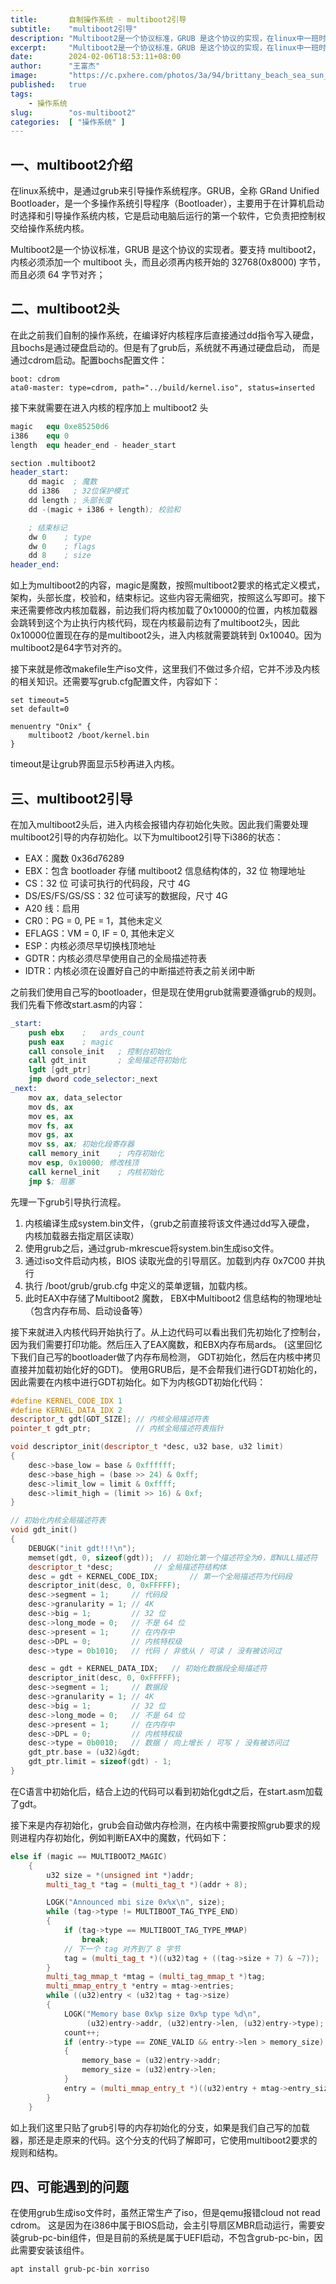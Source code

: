 ```yaml
---
title:       自制操作系统 - multiboot2引导
subtitle:    "multiboot2引导"
description: "Multiboot2是一个协议标准，GRUB 是这个协议的实现，在linux中一班时钟grub引导操作系统，而不是我们自己写的bootloader。使用grub引导需要遵循grub的规范来进行内核的一些列初始化"
excerpt:     "Multiboot2是一个协议标准，GRUB 是这个协议的实现，在linux中一班时钟grub引导操作系统，而不是我们自己写的bootloader。使用grub引导需要遵循grub的规范来进行内核的一些列初始化"
date:        2024-02-06T18:53:11+08:00
author:      "王富杰"
image:       "https://c.pxhere.com/photos/3a/94/brittany_beach_sea_sun_clouds_mirroring_perspective_hiking-1011647.jpg!d"
published:   true
tags:
    - 操作系统
slug:        "os-multiboot2"
categories:  [ "操作系统" ]
---
```


## 一、multiboot2介绍
在linux系统中，是通过grub来引导操作系统程序。GRUB，全称 GRand Unified Bootloader，是一个多操作系统引导程序（Bootloader），主要用于在计算机启动时选择和引导操作系统内核，它是启动电脑后运行的第一个软件，它负责把控制权交给操作系统内核。

Multiboot2是一个协议标准，GRUB 是这个协议的实现者。要支持 multiboot2，内核必须添加一个 multiboot 头，而且必须再内核开始的 32768(0x8000) 字节，而且必须 64 字节对齐；

## 二、multiboot2头
在此之前我们自制的操作系统，在编译好内核程序后直接通过dd指令写入硬盘，且bochs是通过硬盘启动的。但是有了grub后，系统就不再通过硬盘启动， 而是通过cdrom启动。配置bochs配置文件：
```
boot: cdrom
ata0-master: type=cdrom, path="../build/kernel.iso", status=inserted
```
接下来就需要在进入内核的程序加上 multiboot2 头
```s
magic   equ 0xe85250d6
i386    equ 0
length  equ header_end - header_start

section .multiboot2
header_start:
    dd magic  ; 魔数
    dd i386   ; 32位保护模式
    dd length ; 头部长度
    dd -(magic + i386 + length); 校验和

    ; 结束标记
    dw 0    ; type
    dw 0    ; flags
    dd 8    ; size
header_end:
```
如上为multiboot2的内容，magic是魔数，按照multiboot2要求的格式定义模式，架构，头部长度，校验和，结束标记。这些内容无需细究，按照这么写即可。接下来还需要修改内核加载器，前边我们将内核加载了0x10000的位置，内核加载器会跳转到这个为止执行内核代码，现在内核最前边有了multiboot2头，因此0x10000位置现在存的是multiboot2头，进入内核就需要跳转到 0x10040。因为multiboot2是64字节对齐的。

接下来就是修改makefile生产iso文件，这里我们不做过多介绍，它并不涉及内核的相关知识。还需要写grub.cfg配置文件，内容如下：
```
set timeout=5
set default=0

menuentry "Onix" {
	multiboot2 /boot/kernel.bin
}
```
timeout是让grub界面显示5秒再进入内核。

## 三、multiboot2引导
在加入multiboot2头后，进入内核会报错内存初始化失败。因此我们需要处理multiboot2引导的内存初始化。以下为multiboot2引导下i386的状态：
* EAX：魔数 0x36d76289
* EBX：包含 bootloader 存储 multiboot2 信息结构体的，32 位 物理地址
* CS：32 位 可读可执行的代码段，尺寸 4G
* DS/ES/FS/GS/SS：32 位可读写的数据段，尺寸 4G
* A20 线：启用
* CR0：PG = 0, PE = 1，其他未定义
* EFLAGS：VM = 0, IF = 0, 其他未定义
* ESP：内核必须尽早切换栈顶地址
* GDTR：内核必须尽早使用自己的全局描述符表
* IDTR：内核必须在设置好自己的中断描述符表之前关闭中断

之前我们使用自己写的bootloader，但是现在使用grub就需要遵循grub的规则。我们先看下修改start.asm的内容：
```s
_start:
    push ebx    ;   ards_count 
    push eax    ; magic
    call console_init   ; 控制台初始化
    call gdt_init       ; 全局描述符初始化
    lgdt [gdt_ptr]
    jmp dword code_selector:_next
_next:
    mov ax, data_selector
    mov ds, ax
    mov es, ax
    mov fs, ax
    mov gs, ax
    mov ss, ax; 初始化段寄存器
    call memory_init    ; 内存初始化
    mov esp, 0x10000; 修改栈顶
    call kernel_init    ; 内核初始化
    jmp $; 阻塞
```
先理一下grub引导执行流程。
1. 内核编译生成system.bin文件，（grub之前直接将该文件通过dd写入硬盘， 内核加载器去指定扇区读取）
2. 使用grub之后，通过grub-mkrescue将system.bin生成iso文件。
3. 通过iso文件启动内核，BIOS 读取光盘的引导扇区。加载到内存 0x7C00 并执行
4. 执行 /boot/grub/grub.cfg 中定义的菜单逻辑，加载内核。
5. 此时EAX中存储了Multiboot2 魔数， EBX中Multiboot2 信息结构的物理地址（包含内存布局、启动设备等）

接下来就进入内核代码开始执行了。从上边代码可以看出我们先初始化了控制台，因为我们需要打印功能。然后压入了EAX魔数，和EBX内存布局ards。 (这里回忆下我们自己写的bootloader做了内存布局检测， GDT初始化，然后在内核中拷贝直接并加载初始化好的GDT)。 使用GRUB后，是不会帮我们进行GDT初始化的，因此需要在内核中进行GDT初始化。如下为内核GDT初始化代码：
```cpp
#define KERNEL_CODE_IDX 1
#define KERNEL_DATA_IDX 2
descriptor_t gdt[GDT_SIZE]; // 内核全局描述符表
pointer_t gdt_ptr;          // 内核全局描述符表指针

void descriptor_init(descriptor_t *desc, u32 base, u32 limit)
{
    desc->base_low = base & 0xffffff;
    desc->base_high = (base >> 24) & 0xff;
    desc->limit_low = limit & 0xffff;
    desc->limit_high = (limit >> 16) & 0xf;
}

// 初始化内核全局描述符表
void gdt_init()
{
    DEBUGK("init gdt!!!\n");
    memset(gdt, 0, sizeof(gdt));  // 初始化第一个描述符全为0，即NULL描述符
    descriptor_t *desc;         // 全局描述符结构体
    desc = gdt + KERNEL_CODE_IDX;       // 第一个全局描述符为代码段
    descriptor_init(desc, 0, 0xFFFFF);
    desc->segment = 1;     // 代码段
    desc->granularity = 1; // 4K
    desc->big = 1;         // 32 位
    desc->long_mode = 0;   // 不是 64 位
    desc->present = 1;     // 在内存中
    desc->DPL = 0;         // 内核特权级
    desc->type = 0b1010;   // 代码 / 非依从 / 可读 / 没有被访问过

    desc = gdt + KERNEL_DATA_IDX;   // 初始化数据段全局描述符
    descriptor_init(desc, 0, 0xFFFFF);
    desc->segment = 1;     // 数据段
    desc->granularity = 1; // 4K
    desc->big = 1;         // 32 位
    desc->long_mode = 0;   // 不是 64 位
    desc->present = 1;     // 在内存中
    desc->DPL = 0;         // 内核特权级
    desc->type = 0b0010;   // 数据 / 向上增长 / 可写 / 没有被访问过
    gdt_ptr.base = (u32)&gdt;
    gdt_ptr.limit = sizeof(gdt) - 1;
}
```
在C语言中初始化后，结合上边的代码可以看到初始化gdt之后，在start.asm加载了gdt。 

接下来是内存初始化，grub会自动做内存检测，在内核中需要按照grub要求的规则进程内存初始化，例如判断EAX中的魔数，代码如下：
```cpp
else if (magic == MULTIBOOT2_MAGIC)
    {
        u32 size = *(unsigned int *)addr;
        multi_tag_t *tag = (multi_tag_t *)(addr + 8);

        LOGK("Announced mbi size 0x%x\n", size);
        while (tag->type != MULTIBOOT_TAG_TYPE_END)
        {
            if (tag->type == MULTIBOOT_TAG_TYPE_MMAP)
                break;
            // 下一个 tag 对齐到了 8 字节
            tag = (multi_tag_t *)((u32)tag + ((tag->size + 7) & ~7));
        }
        multi_tag_mmap_t *mtag = (multi_tag_mmap_t *)tag;
        multi_mmap_entry_t *entry = mtag->entries;
        while ((u32)entry < (u32)tag + tag->size)
        {
            LOGK("Memory base 0x%p size 0x%p type %d\n",
                 (u32)entry->addr, (u32)entry->len, (u32)entry->type);
            count++;
            if (entry->type == ZONE_VALID && entry->len > memory_size)
            {
                memory_base = (u32)entry->addr;
                memory_size = (u32)entry->len;
            }
            entry = (multi_mmap_entry_t *)((u32)entry + mtag->entry_size);
        }
    }
```
如上我们这里只贴了grub引导的内存初始化的分支，如果是我们自己写的加载器，那还是走原来的代码。这个分支的代码了解即可，它使用multiboot2要求的规则和结构。


## 四、可能遇到的问题
在使用grub生成iso文件时，虽然正常生产了iso，但是qemu报错cloud not read cdrom。 这是因为在i386中属于BIOS启动，会主引导扇区MBR启动运行，需要安装grub-pc-bin组件，但是目前的系统是属于UEFI启动，不包含grub-pc-bin，因此需要安装该组件。
```console
apt install grub-pc-bin xorriso
```